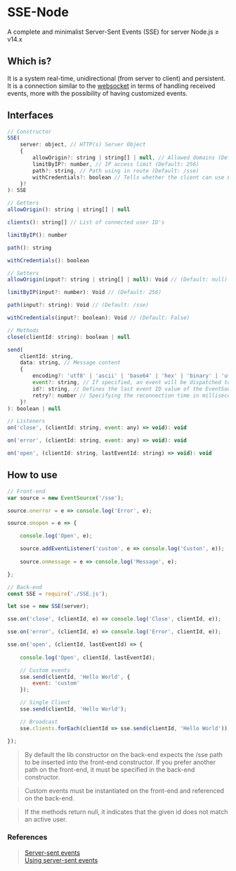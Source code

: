 # SSE-Node
A complete and minimalist Server-Sent Events (SSE) for server Node.js ≥ v14.x

## Which is?
It is a system real-time, unidirectional (from server to client) and persistent. It is a connection similar to the [websocket](https://github.com/JadsonLucena/WebSocket-Node) in terms of handling received events, more with the possibility of having customized events.

## Interfaces
```javascript
// Constructor
SSE(
    server: object, // HTTP(s) Server Object
    {
        allowOrigin?: string | string[] | null, // Allowed domains (Default: null)
        limitByIP?: number, // IP access limit (Default: 256)
        path?: string, // Path using in route (Default: /sse)
        withCredentials?: boolean // Tells whether the client can use CORSS credentials or not (Default: False)
    }?
): SSE
```

```javascript
// Getters
allowOrigin(): string | string[] | null

clients(): string[] // List of connected user ID's

limitByIP(): number

path(): string

withCredentials(): boolean
```

```javascript
// Setters
allowOrigin(input?: string | string[] | null): Void // (Default: null)

limitByIP(input?: number): Void // (Default: 256)

path(input?: string): Void // (Default: /sse)

withCredentials(input?: boolean): Void // (Default: False)
```

```javascript
// Methods
close(clientId: string): boolean | null

send(
    clientId: string,
    data: string, // Message content
    {
        encoding?: 'utf8' | 'ascii' | 'base64' | 'hex' | 'binary' | 'utf16le' | 'ucs2', // (Default: utf8)
        event?: string, // If specified, an event will be dispatched to the browser on the listener instantiated with the same name.
        id?: string, // Defines the last event ID value of the EventSource object.
        retry?: number // Specifying the reconnection time in milliseconds
    }?
): boolean | null
```

```javascript
// Listeners
on('close', (clientId: string, event: any) => void): void

on('error', (clientId: string, event: any) => void): void

on('open', (clientId: string, lastEventId: string) => void): void
```

## How to use
```javascript
// Front-end
var source = new EventSource('/sse');

source.onerror = e => console.log('Error', e);

source.onopen = e => {

    console.log('Open', e);

    source.addEventListener('custom', e => console.log('Custon', e));
    
    source.onmessage = e => console.log('Message', e);

};
```

```javascript
// Back-end
const SSE = require('./SSE.js');

let sse = new SSE(server);

sse.on('close', (clientId, e) => console.log('Close', clientId, e));

sse.on('error', (clientId, e) => console.log('Error', clientId, e));

sse.on('open', (clientId, lastEventId) => {
    
    console.log('Open', clientId, lastEventId);

    // Custom events
    sse.send(clientId, 'Hello World', {
        event: 'custom'
    });

    // Single Client
    sse.send(clientId, 'Hello World');

    // Broadcast
    sse.clients.forEach(clientId => sse.send(clientId, 'Hello World'));

});
```

> By default the lib constructor on the back-end expects the /sse path to be inserted into the front-end constructor. If you prefer another path on the front-end, it must be specified in the back-end constructor.

> Custom events must be instantiated on the front-end and referenced on the back-end.

> If the methods return null, it indicates that the given id does not match an active user.


### References

> [Server-sent events](https://html.spec.whatwg.org/multipage/server-sent-events.html)\
> [Using server-sent events](https://developer.mozilla.org/pt-BR/docs/Web/API/Server-sent_events/Using_server-sent_events)